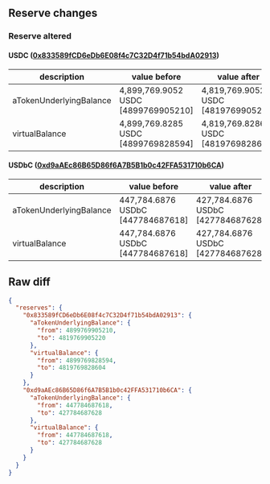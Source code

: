 ## Reserve changes

### Reserve altered

#### USDC ([0x833589fCD6eDb6E08f4c7C32D4f71b54bdA02913](https://basescan.org/address/0x833589fCD6eDb6E08f4c7C32D4f71b54bdA02913))

| description | value before | value after |
| --- | --- | --- |
| aTokenUnderlyingBalance | 4,899,769.9052 USDC [4899769905210] | 4,819,769.9052 USDC [4819769905220] |
| virtualBalance | 4,899,769.8285 USDC [4899769828594] | 4,819,769.8286 USDC [4819769828604] |


#### USDbC ([0xd9aAEc86B65D86f6A7B5B1b0c42FFA531710b6CA](https://basescan.org/address/0xd9aAEc86B65D86f6A7B5B1b0c42FFA531710b6CA))

| description | value before | value after |
| --- | --- | --- |
| aTokenUnderlyingBalance | 447,784.6876 USDbC [447784687618] | 427,784.6876 USDbC [427784687628] |
| virtualBalance | 447,784.6876 USDbC [447784687618] | 427,784.6876 USDbC [427784687628] |


## Raw diff

```json
{
  "reserves": {
    "0x833589fCD6eDb6E08f4c7C32D4f71b54bdA02913": {
      "aTokenUnderlyingBalance": {
        "from": 4899769905210,
        "to": 4819769905220
      },
      "virtualBalance": {
        "from": 4899769828594,
        "to": 4819769828604
      }
    },
    "0xd9aAEc86B65D86f6A7B5B1b0c42FFA531710b6CA": {
      "aTokenUnderlyingBalance": {
        "from": 447784687618,
        "to": 427784687628
      },
      "virtualBalance": {
        "from": 447784687618,
        "to": 427784687628
      }
    }
  }
}
```